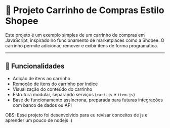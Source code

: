 # 🛒 Projeto Carrinho de Compras Estilo Shopee

Este projeto é um exemplo simples de um carrinho de compras em JavaScript, inspirado no funcionamento de marketplaces como a Shopee. O carrinho permite adicionar, remover e exibir itens de forma programática.

---

## 🚀 Funcionalidades

- Adição de itens ao carrinho
- Remoção de itens do carrinho por índice
- Visualização do conteúdo do carrinho
- Estrutura modular, separando serviços (`cart.js` e `item.js`)
- Base de funcionamento assíncrona, preparada para futuras integrações com banco de dados ou API

OBS: Esse projeto foi desenvolvido para eu revisar conceitos de js e aprender um pouco de nodejs :)
